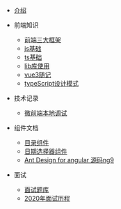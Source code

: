 
* [介绍](/)

* 前端知识
    * [前端三大框架](/knowledge/frame.md)
    * [js基础](/knowledge/js.md)
    * [ts基础](/knowledge/ts.md)
    * [lib库使用](/knowledge/lib.md)
    * [vue3随记](/knowledge/vue3.md)
    * [typeScript设计模式](/knowledge/typeScript设计模式.md)
* 技术记录
    * [微前端本地调试](/technology/微前端本地调试.md)
* 组件文档
    * [目录组件](/component/catalog.md)
    * [日期选择器组件](/component/datePicker.md)
    * [Ant Design for angular 源码ng9](/component/antDesign源码思考.md)
* 面试
    * [面试题库](/interview/面试题库.md)
    * [2020年面试历程](/interview/面试历程.md)